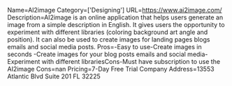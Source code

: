Name=AI2image
Category=['Designing']
URL=https://www.ai2image.com/
Description=AI2image is an online application that helps users generate an image from a simple description in English. It gives users the opportunity to experiment with different libraries (coloring background art angle and position). It can also be used to create images for landing pages blogs emails and social media posts.
Pros=-Easy to use-Create images in seconds -Create images for your blog posts emails and social media-Experiment with different librariesCons-Must have subscription to use the AI2image
Cons=nan
Pricing=7-Day Free Trial
Company Address=13553 Atlantic Blvd Suite 201 FL 32225
